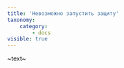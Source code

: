 ```yaml
---
title: 'Невозможно запустить защиту'
taxonomy:
    category:
        - docs
visible: true
---
```


~text~